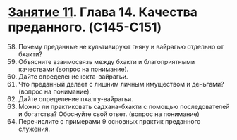 
# [Занятие 11](lessons/11.md). Глава 14. Качества преданного. (C145-C151)

58. Почему преданные не культивируют гьяну и вайрагью отдельно от бхакти?
59. Объясните взаимосвязь между бхакти и благоприятными качествами (вопрос на понимание).
60. Дайте определение юкта-вайрагьи.
61. Что преданный делает с лишним личным имуществом и деньгами? (вопрос на понимание).
62. Дайте определение пхалгу-вайрагьи.
63. Можно ли практиковать садхана-бхакти с помощью последователей и богатства? Обоснуйте свой ответ. (вопрос на понимание)
64. Перечислите с примерами 9 основных практик преданного служения.
